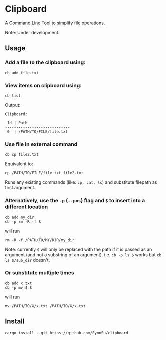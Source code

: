 # Clipboard

A Command Line Tool to simplify file operations. 

Note: Under development.

## Usage
### Add a file to the clipboard using:

```
cb add file.txt
```

### View items on clipboard using:
```
cb list
```
Output:
```
Clipboard:

 Id | Path
----+------------------------
 0  | /PATH/TO/FILE/file.txt
```

### Use file in external command
```
cb cp file2.txt
```
Equivalent to:
```
cp /PATH/TO/FILE/file.txt file2.txt
```
Runs any existing commands (like: `cp, cat, ls`) and substitute filepath as first argument.

### Alternatively, use the `-p` (`--pos`) flag and `$` to insert into a different location
```
cb add my_dir
cb -p rm -R -f $
```
will run
```
rm -R -f /PATH/TO/MY/DIR/my_dir
```

Note: currently `$` will only be replaced with the path if it is passed as an argument (and not a substring of an argument).
i.e.
`cb -p ls $` works but `cb ls $/sub_dir` doesn't. 

### Or substitute multiple times
```
cb add x.txt
cb -p mv $ $
```
will run
```
mv /PATH/TO/X/x.txt /PATH/TO/X/x.txt
```


## Install
`cargo install --git https://github.com/FynnSu/clipboard`
